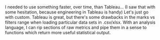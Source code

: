I needed to use something faster, over time, than Tableau... (I saw that with some hesitation, because engineering in Tableau is handy)
Let's just go with custom. Tableau is great, but there's some drawbacks in the marks vs filters range when loading particular data sets in .csv/xlsx.
With an analysis language, I can rip sections of raw metrics and pipe them in a sense to functions which return more useful statistical output.
